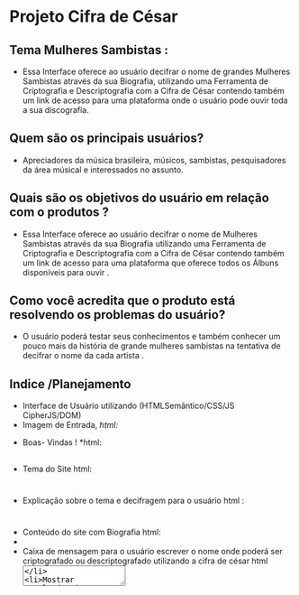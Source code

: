 # Projeto Cifra de César
## Tema Mulheres Sambistas :

* Essa Interface oferece ao usuário decifrar o nome de grandes Mulheres Sambistas através da sua Biografia, utilizando uma Ferramenta de Criptografia e Descriptografia com a Cifra de César contendo também um link de acesso para uma plataforma onde o usuário pode ouvir toda a sua discografia. 


## Quem são os principais usuários? 

* Apreciadores da música brasileira, músicos, sambistas, pesquisadores da área músical e interessados no assunto. 

## Quais são os objetivos do usuário em relação com o produtos ? 

* Essa Interface oferece ao usuário decifrar o nome de Mulheres Sambistas através da sua Biografia utilizando uma Ferramenta de Criptografia e Descriptografia com a Cifra de César contendo também um link de acesso para uma plataforma que oferece todos os Álbuns disponíveis para ouvir . 

## Como você acredita que o produto está resolvendo os problemas do usuário? 

* O usuário poderá testar seus conhecimentos e também conhecer um pouco mais da história de grande mulheres sambistas na tentativa de decifrar o nome da cada artista . 

## Indice /Planejamento  

* Interface de Usuário utilizando (HTMLSemântico/CSS/JS CipherJS/DOM)
* Imagem de Entrada, *html:*<img><figure>
* Boas- Vindas ! *html:<h2>
* Tema do Site html:<h1>
* Explicação sobre o tema e decifragem para o usuário html : <h1>
* Conteúdo do site com Biografia html: <li>
* Caixa de mensagem para o usuário escrever o nome onde poderá ser criptografado ou
descriptografado utilizando a cifra de césar html <textarea>
* Mostrar resultados (respostas criptografado e descriptografado) html <textarea>
* Botão de deslocamento em 4 posições.(html<select> <option> ID) (index.Js offset,)
* Botões de criptografar e descriptografar.(html<button>) (Index.Js getElementById, funticion, addEventListener, preventDefault, valeu)
(Cipher.Js .Encode e Decode, for , let , if , var , charCodeat e formCharCode).
* Link de acesso a outra plataforma(html<a href><target blank>) 
